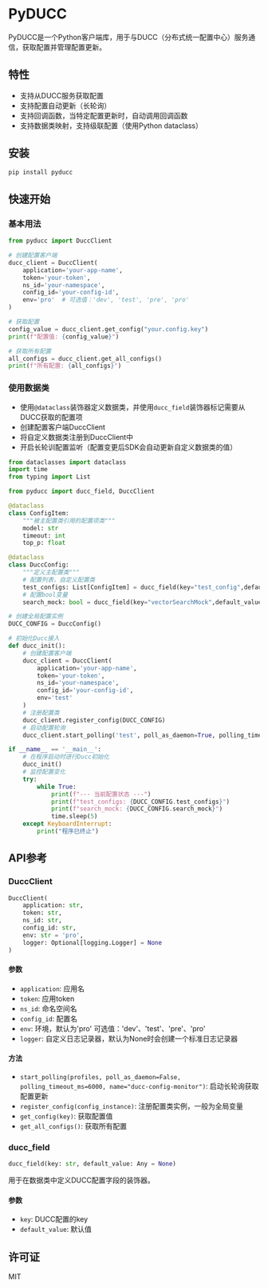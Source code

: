 # PyDUCC

PyDUCC是一个Python客户端库，用于与DUCC（分布式统一配置中心）服务通信，获取配置并管理配置更新。

## 特性

- 支持从DUCC服务获取配置
- 支持配置自动更新（长轮询）
- 支持回调函数，当特定配置更新时，自动调用回调函数
- 支持数据类映射，支持级联配置（使用Python dataclass）

## 安装

```bash
pip install pyducc
```

## 快速开始

### 基本用法

```python
from pyducc import DuccClient

# 创建配置客户端
ducc_client = DuccClient(
    application='your-app-name',
    token='your-token',
    ns_id='your-namespace',
    config_id='your-config-id',
    env='pro'  # 可选值：'dev', 'test', 'pre', 'pro'
)

# 获取配置
config_value = ducc_client.get_config("your.config.key")
print(f"配置值: {config_value}")

# 获取所有配置
all_configs = ducc_client.get_all_configs()
print(f"所有配置: {all_configs}")
```

### 使用数据类
- 使用`@dataclass`装饰器定义数据类，并使用`ducc_field`装饰器标记需要从DUCC获取的配置项
- 创建配置客户端DuccClient
- 将自定义数据类注册到DuccClient中
- 开启长轮训配置监听（配置变更后SDK会自动更新自定义数据类的值）

```python
from dataclasses import dataclass
import time
from typing import List

from pyducc import ducc_field, DuccClient

@dataclass
class ConfigItem:
    """被主配置类引用的配置项类"""
    model: str
    timeout: int
    top_p: float

@dataclass
class DuccConfig:
    """定义主配置类"""
    # 配置列表，自定义配置类
    test_configs: List[ConfigItem] = ducc_field(key="test_config",default_value=[])
    # 配置bool变量
    search_mock: bool = ducc_field(key="vectorSearchMock",default_value=False)

# 创建全局配置实例
DUCC_CONFIG = DuccConfig()

# 初始化Ducc接入
def ducc_init():
    # 创建配置客户端
    ducc_client = DuccClient(
        application='your-app-name',
        token='your-token',
        ns_id='your-namespace',
        config_id='your-config-id',
        env='test'
    )
    # 注册配置类
    ducc_client.register_config(DUCC_CONFIG)
    # 启动配置轮询
    ducc_client.start_polling('test', poll_as_daemon=True, polling_timeout_ms=6000)

if __name__ == '__main__':
    # 在程序启动时进行Ducc初始化
    ducc_init()
    # 监控配置变化
    try:
        while True:
            print(f"--- 当前配置状态 ---")
            print(f"test_configs: {DUCC_CONFIG.test_configs}")
            print(f"search_mock: {DUCC_CONFIG.search_mock}")
            time.sleep(5)
    except KeyboardInterrupt:
        print("程序已终止")
```

## API参考

### DuccClient

```python
DuccClient(
    application: str,
    token: str,
    ns_id: str,
    config_id: str,
    env: str = 'pro',
    logger: Optional[logging.Logger] = None
)
```

#### 参数

- `application`: 应用名
- `token`: 应用token
- `ns_id`: 命名空间名
- `config_id`: 配置名
- `env`: 环境，默认为'pro' 可选值：'dev'、'test'、'pre'、'pro'
- `logger`: 自定义日志记录器，默认为None时会创建一个标准日志记录器

#### 方法

- `start_polling(profiles, poll_as_daemon=False, polling_timeout_ms=6000, name="ducc-config-monitor")`: 启动长轮询获取配置更新
- `register_config(config_instance)`: 注册配置类实例，一般为全局变量
- `get_config(key)`: 获取配置值
- `get_all_configs()`: 获取所有配置

### ducc_field

```python
ducc_field(key: str, default_value: Any = None)
```

用于在数据类中定义DUCC配置字段的装饰器。

#### 参数

- `key`: DUCC配置的key
- `default_value`: 默认值

## 许可证

MIT